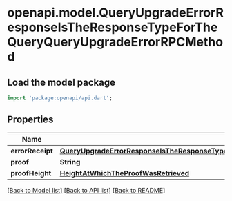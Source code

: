 # openapi.model.QueryUpgradeErrorResponseIsTheResponseTypeForTheQueryQueryUpgradeErrorRPCMethod

## Load the model package
```dart
import 'package:openapi/api.dart';
```

## Properties
Name | Type | Description | Notes
------------ | ------------- | ------------- | -------------
**errorReceipt** | [**QueryUpgradeErrorResponseIsTheResponseTypeForTheQueryQueryUpgradeErrorRPCMethodErrorReceipt**](QueryUpgradeErrorResponseIsTheResponseTypeForTheQueryQueryUpgradeErrorRPCMethodErrorReceipt.md) |  | [optional] 
**proof** | **String** |  | [optional] 
**proofHeight** | [**HeightAtWhichTheProofWasRetrieved**](HeightAtWhichTheProofWasRetrieved.md) |  | [optional] 

[[Back to Model list]](../README.md#documentation-for-models) [[Back to API list]](../README.md#documentation-for-api-endpoints) [[Back to README]](../README.md)


